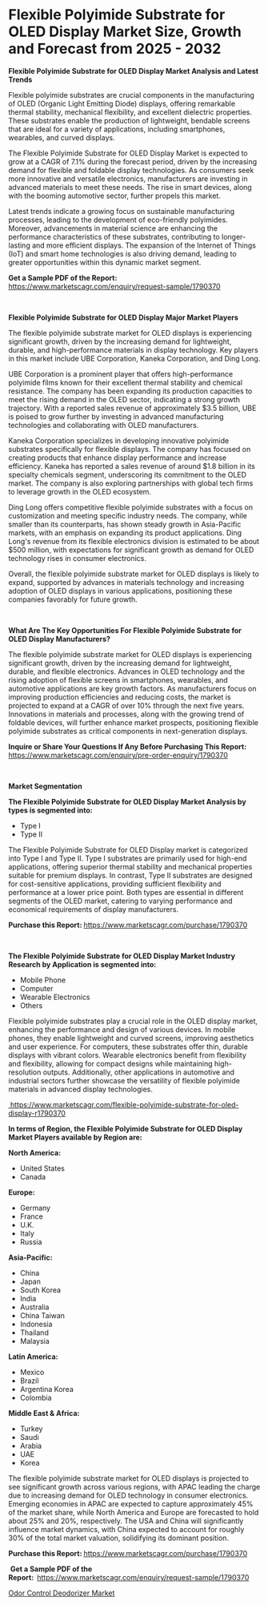 <p><h1>Flexible Polyimide Substrate for OLED Display Market Size, Growth and Forecast from 2025 - 2032</h1></p><p><strong>Flexible Polyimide Substrate for OLED Display Market Analysis and Latest Trends</strong></p>
<p><p>Flexible polyimide substrates are crucial components in the manufacturing of OLED (Organic Light Emitting Diode) displays, offering remarkable thermal stability, mechanical flexibility, and excellent dielectric properties. These substrates enable the production of lightweight, bendable screens that are ideal for a variety of applications, including smartphones, wearables, and curved displays.</p><p>The Flexible Polyimide Substrate for OLED Display Market is expected to grow at a CAGR of 7.1% during the forecast period, driven by the increasing demand for flexible and foldable display technologies. As consumers seek more innovative and versatile electronics, manufacturers are investing in advanced materials to meet these needs. The rise in smart devices, along with the booming automotive sector, further propels this market. </p><p>Latest trends indicate a growing focus on sustainable manufacturing processes, leading to the development of eco-friendly polyimides. Moreover, advancements in material science are enhancing the performance characteristics of these substrates, contributing to longer-lasting and more efficient displays. The expansion of the Internet of Things (IoT) and smart home technologies is also driving demand, leading to greater opportunities within this dynamic market segment.</p></p>
<p><strong>Get a Sample PDF of the Report:&nbsp;</strong> <a href="https://www.marketscagr.com/enquiry/request-sample/1790370?utm_campaign=2882&utm_medium=2&utm_source=Github&utm_content=ia&utm_term=03042025&utm_id=flexible-polyimide-substrate-for-oled-display">https://www.marketscagr.com/enquiry/request-sample/1790370</a></p>
<p>&nbsp;</p>
<p><strong>Flexible Polyimide Substrate for OLED Display Major Market Players</strong></p>
<p><p>The flexible polyimide substrate market for OLED displays is experiencing significant growth, driven by the increasing demand for lightweight, durable, and high-performance materials in display technology. Key players in this market include UBE Corporation, Kaneka Corporation, and Ding Long.</p><p>UBE Corporation is a prominent player that offers high-performance polyimide films known for their excellent thermal stability and chemical resistance. The company has been expanding its production capacities to meet the rising demand in the OLED sector, indicating a strong growth trajectory. With a reported sales revenue of approximately $3.5 billion, UBE is poised to grow further by investing in advanced manufacturing technologies and collaborating with OLED manufacturers.</p><p>Kaneka Corporation specializes in developing innovative polyimide substrates specifically for flexible displays. The company has focused on creating products that enhance display performance and increase efficiency. Kaneka has reported a sales revenue of around $1.8 billion in its specialty chemicals segment, underscoring its commitment to the OLED market. The company is also exploring partnerships with global tech firms to leverage growth in the OLED ecosystem.</p><p>Ding Long offers competitive flexible polyimide substrates with a focus on customization and meeting specific industry needs. The company, while smaller than its counterparts, has shown steady growth in Asia-Pacific markets, with an emphasis on expanding its product applications. Ding Long's revenue from its flexible electronics division is estimated to be about $500 million, with expectations for significant growth as demand for OLED technology rises in consumer electronics.</p><p>Overall, the flexible polyimide substrate market for OLED displays is likely to expand, supported by advances in materials technology and increasing adoption of OLED displays in various applications, positioning these companies favorably for future growth.</p></p>
<p>&nbsp;</p>
<p><strong>What Are The Key Opportunities For Flexible Polyimide Substrate for OLED Display Manufacturers?</strong></p>
<p><p>The flexible polyimide substrate market for OLED displays is experiencing significant growth, driven by the increasing demand for lightweight, durable, and flexible electronics. Advances in OLED technology and the rising adoption of flexible screens in smartphones, wearables, and automotive applications are key growth factors. As manufacturers focus on improving production efficiencies and reducing costs, the market is projected to expand at a CAGR of over 10% through the next five years. Innovations in materials and processes, along with the growing trend of foldable devices, will further enhance market prospects, positioning flexible polyimide substrates as critical components in next-generation displays.</p></p>
<p><strong>Inquire or Share Your Questions If Any Before Purchasing This Report:</strong> <a href="https://www.marketscagr.com/enquiry/pre-order-enquiry/1790370?utm_campaign=2882&utm_medium=2&utm_source=Github&utm_content=ia&utm_term=03042025&utm_id=flexible-polyimide-substrate-for-oled-display">https://www.marketscagr.com/enquiry/pre-order-enquiry/1790370</a></p>
<p>&nbsp;</p>
<p><strong>Market Segmentation</strong></p>
<p><strong>The Flexible Polyimide Substrate for OLED Display Market Analysis by types is segmented into:</strong></p>
<p><ul><li>Type I</li><li>Type II</li></ul></p>
<p><p>The Flexible Polyimide Substrate for OLED Display market is categorized into Type I and Type II. Type I substrates are primarily used for high-end applications, offering superior thermal stability and mechanical properties suitable for premium displays. In contrast, Type II substrates are designed for cost-sensitive applications, providing sufficient flexibility and performance at a lower price point. Both types are essential in different segments of the OLED market, catering to varying performance and economical requirements of display manufacturers.</p></p>
<p><strong>Purchase this Report:&nbsp;</strong><a href="https://www.marketscagr.com/purchase/1790370?utm_campaign=2882&utm_medium=2&utm_source=Github&utm_content=ia&utm_term=03042025&utm_id=flexible-polyimide-substrate-for-oled-display">https://www.marketscagr.com/purchase/1790370</a></p>
<p>&nbsp;</p>
<p><strong>The Flexible Polyimide Substrate for OLED Display Market Industry Research by Application is segmented into:</strong></p>
<p><ul><li>Mobile Phone</li><li>Computer</li><li>Wearable Electronics</li><li>Others</li></ul></p>
<p><p>Flexible polyimide substrates play a crucial role in the OLED display market, enhancing the performance and design of various devices. In mobile phones, they enable lightweight and curved screens, improving aesthetics and user experience. For computers, these substrates offer thin, durable displays with vibrant colors. Wearable electronics benefit from flexibility and flexibility, allowing for compact designs while maintaining high-resolution outputs. Additionally, other applications in automotive and industrial sectors further showcase the versatility of flexible polyimide materials in advanced display technologies.</p></p>
<p><a href="https://www.marketscagr.com/flexible-polyimide-substrate-for-oled-display-r1790370?utm_campaign=2882&utm_medium=2&utm_source=Github&utm_content=ia&utm_term=03042025&utm_id=flexible-polyimide-substrate-for-oled-display">&nbsp;https://www.marketscagr.com/flexible-polyimide-substrate-for-oled-display-r1790370</a></p>
<p><strong>In terms of Region, the Flexible Polyimide Substrate for OLED Display Market Players available by Region are:</strong></p>
<p>
    <p> <strong> North America: </strong>
        <ul>
            <li>United States</li>
            <li>Canada</li>
        </ul>
        </p> 
    <p> <strong> Europe: </strong>
        <ul>
            <li>Germany</li>
            <li>France</li>
            <li>U.K.</li>
            <li>Italy</li>
            <li>Russia</li>
        </ul>
        </p> 
    <p> <strong> Asia-Pacific: </strong>
        <ul>
            <li>China</li>
            <li>Japan</li>
            <li>South Korea</li>
            <li>India</li>
            <li>Australia</li>
            <li>China Taiwan</li>
            <li>Indonesia</li>
            <li>Thailand</li>
            <li>Malaysia</li>
        </ul>
        </p> 
    <p> <strong> Latin America: </strong>
        <ul>
            <li>Mexico</li>
            <li>Brazil</li>
            <li>Argentina Korea</li>
            <li>Colombia</li>
        </ul>
        </p> 
    <p> <strong> Middle East & Africa: </strong>
        <ul>
            <li>Turkey</li>
            <li>Saudi</li>
            <li>Arabia</li>
            <li>UAE</li>
            <li>Korea</li>
        </ul>
    </p>
    </p>
<p><p>The flexible polyimide substrate market for OLED displays is projected to see significant growth across various regions, with APAC leading the charge due to increasing demand for OLED technology in consumer electronics. Emerging economies in APAC are expected to capture approximately 45% of the market share, while North America and Europe are forecasted to hold about 25% and 20%, respectively. The USA and China will significantly influence market dynamics, with China expected to account for roughly 30% of the total market valuation, solidifying its dominant position.</p></p>
<p><strong>Purchase this Report: </strong><a href="https://www.marketscagr.com/purchase/1790370?utm_campaign=2882&utm_medium=2&utm_source=Github&utm_content=ia&utm_term=03042025&utm_id=flexible-polyimide-substrate-for-oled-display">https://www.marketscagr.com/purchase/1790370</a></p>
<p>&nbsp;<strong>Get a Sample PDF of the Report:&nbsp;&nbsp;</strong><a href="https://www.marketscagr.com/enquiry/request-sample/1790370?utm_campaign=2882&utm_medium=2&utm_source=Github&utm_content=ia&utm_term=03042025&utm_id=flexible-polyimide-substrate-for-oled-display">https://www.marketscagr.com/enquiry/request-sample/1790370</a></p>
<p><strong></strong></p>
<p><p><a href="https://github.com/carendesrochers299/Market-Research-Report-List-1/blob/main/odor-control-deodorizer-market.md?utm_campaign=2882&utm_medium=2&utm_source=Github&utm_content=ia&utm_term=03042025&utm_id=flexible-polyimide-substrate-for-oled-display">Odor Control Deodorizer Market</a></p></p>
